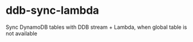 # ddb-sync-lambda
Sync DynamoDB tables with DDB stream + Lambda, when global table is not available
